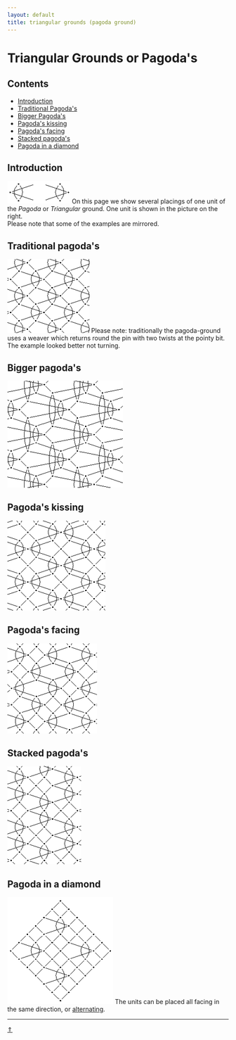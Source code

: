 ```yaml
---
layout: default
title: triangular grounds (pagoda ground)
---
```


# Triangular Grounds or Pagoda's

## Contents
* [Introduction](#introduction)
* [Traditional Pagoda's](#traditional-pagodas)
* [Bigger Pagoda's](#bigger-pagodas)
* [Pagoda's kissing](#pagodas-kissing)
* [Pagoda's facing](#pagodas-facing)
* [Stacked pagoda's](#stacked-pagodas)
* [Pagoda in a diamond](#pagoda-in-a-diamond)

## Introduction
![unit][p-pg-unit]
On this page we show several placings of one unit of the <i>Pagoda</i> or <i>Triangular</i> ground. One unit is shown in the picture on the right.<br>Please note that some of the examples are mirrored.
<p style="clear: both"></p>

[p-pg-unit]: ../images_wt/gf-pg-unit.png?align=right "triangles"

## Traditional pagoda's
[![torchon pagoda][p-pg-trad]][t-pg-trad]
Please note: traditionally the pagoda-ground uses a weaver which returns round the pin with two twists at the pointy bit. The example looked better not turning.
<p style="clear: both"></p>

[p-pg-trad]: ../images_wt/gf-pg-trad.png?align=left "traditional triangular ground"
[t-pg-trad]: https://d-bl.github.io/GroundForge/tiles?patchWidth=15&patchHeight=15&a1=ctcttt&c1=ctc&d1=ctc&b2=ctc&a3=tttctc&c3=ctc&d3=ctc&tile=4-12,-5--,6-CD&footsideStitch=ctctt&tileStitch=ctc&headsideStitch=ctctt&shiftColsSW=-2&shiftRowsSW=3&shiftColsSE=2&shiftRowsSE=3

## Bigger pagoda's
[![big pagoda][p-pg-bigg]][t-pg-bigg]

[p-pg-bigg]: ../images_wt/gf-pg-bigg.png "big triangles"
[t-pg-bigg]: https://d-bl.github.io/GroundForge/tiles?patchWidth=15&patchHeight=15&a1=ctclll&b2=ctc&c2=ctc&d2=ctc&e2=ctcrrr&f2=ctc&a3=ctc&b3=ctclll&c3=ctc&d3=ctcrrr&e3=ctc&f3=ctc&a4=ctc&b4=ctc&c4=ctcttt&e4=ctc&f4=ctc&tile=5-----,,-CDDD6,246631,224-12&footsideStitch=ctctt&tileStitch=ctc&headsideStitch=ctctt&shiftColsSW=-3&shiftRowsSW=4&shiftColsSE=3&shiftRowsSE=4

## Pagoda's kissing
[![kissing][p-pg-kiss]][t-pg-kiss]

[p-pg-kiss]: ../images_wt/gf-pg-kiss.png "kissing triangles"
[t-pg-kiss]: https://d-bl.github.io/GroundForge/tiles?patchWidth=15&patchHeight=15&a1=ctc&e1=ctc&b2=ctc&c2=ctc&d2=ttctc&f2=ttctc&g2=ctc&h2=ctc&b3=ctctt&c3=ctc&d3=ctc&f3=ctc&g3=ctc&h3=ctctt&tile=5---5---,-CD6-2AB,-468-127&footsideStitch=ctctt&tileStitch=ctc&headsideStitch=ctctt&shiftColsSW=-4&shiftRowsSW=3&shiftColsSE=4&shiftRowsSE=3


## Pagoda's facing
[![facing][p-pg-face]][t-pg-face]

[p-pg-face]: ../images_wt/gf-pg-face.png "facing triangles"
[t-pg-face]: https://d-bl.github.io/GroundForge/tiles?patchWidth=15&patchHeight=15&a1=ctcll&g1=ctcrr&b2=ctc&c2=ctc&d2=ttctc&e2=ctc&f2=ctc&h2=ctc&a3=ctc&b3=ctctt&c3=ctc&d3=ctc&f3=ctctt&h3=ctc&e4=ctcrr&g4=ctcll&a5=ctc&b5=ttctc&c5=ctc&d5=ctc&f5=ctc&h5=ctc&a6=ctc&b6=ctc&d6=ctctt&f6=ctc&g6=ctc&h6=ctctt&tile=5-----5-,-CD3AB-5,2468-7-1,----5-5-,D3AB-5-C,68-7-124&footsideStitch=ctctt&tileStitch=ctc&headsideStitch=ctctt&shiftColsSW=-4&shiftRowsSW=6&shiftColsSE=4&shiftRowsSE=6

## Stacked pagoda's
[![stacked][p-pg-stck]][t-pg-stck]

[p-pg-stck]: ../images_wt/gf-pg-stck.png "stacked triangles"
[t-pg-stck]: https://d-bl.github.io/GroundForge/tiles?patchWidth=15&patchHeight=15&a1=ctcttt&c1=ctc&e1=ctcttt&b2=ctclll&c2=ctc&d2=ctc&f2=ctc&a3=ctc&c3=ctc&d3=ctcrrr&f3=ctc&a4=ctcrrr&c4=ctcttt&e4=ctclll&f4=ctc&tile=5-4-5-,-215-5,5-78-1,8-4-58&footsideStitch=ctctt&tileStitch=ctc&headsideStitch=ctctt&shiftColsSW=-3&shiftRowsSW=4&shiftColsSE=3&shiftRowsSE=4
      
## Pagoda in a diamond
[![pagoda in diamond][p-pg-diamond]][t-pg-diamond]
The units can be placed all facing in the same direction, or [alternating][t-pg-diamalt].
<p style="clear: both"></p>

[p-pg-diamond]: ../images_wt/gf-pg-sqre.png?align=left "triangles in a diamond"
[t-pg-diamond]: https://d-bl.github.io/GroundForge/tiles?patchWidth=15&patchHeight=15&a1=lctcllctcll&b1=ctc&c1=ctc&e1=ctct&b2=ctc&c2=ctcrr&d2=ctctr&f2=ctctl&a3=ctct&b3=ctctt&c3=ctctr&e3=ctc&tile=215-5-,-786-5,246-5-&footsideStitch=ctctt&tileStitch=ctct&headsideStitch=ctctt&shiftColsSW=-3&shiftRowsSW=3&shiftColsSE=3&shiftRowsSE=3
[t-pg-diamalt]: https://d-bl.github.io/GroundForge/tiles?patchWidth=16&patchHeight=16&e1=ctc&d1=ctcl&c1=ctct&a1=ctct&f2=ctct&e2=ctctct&d2=ctct&b2=ctctc&e3=ctct&c3=ctc&b3=ctc&a3=ctctcl&f4=ctct&d4=ctct&c4=ctcr&b4=ctc&e5=ctctc&c5=ctct&b5=ctctct&a5=ctct&f6=ctctcr&e6=ctc&d6=ctc&b6=ctct&tile=5-214-,-5-276,215-5-,-786-5,246-5-,-5-586,,,,&footsideStitch=ctctt&tileStitch=ctct&headsideStitch=ctctt&shiftColsSW=0&shiftRowsSW=6&shiftColsSE=6&shiftRowsSE=6

***
[&uArr;]()      


